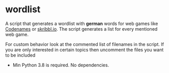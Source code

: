 # wordlist

A script that generates a wordlist with **german** words for web games like [Codenames](https://codenames.game/) or
[skribbl.io](https://skribbl.io/). The script generates a list for every mentioned web game.

For custom behavior look at the commented list of filenames in the script. If you are only interested in certain topics
then uncomment the files you want to be included

- Min Python 3.8 is required. No dependencies.
